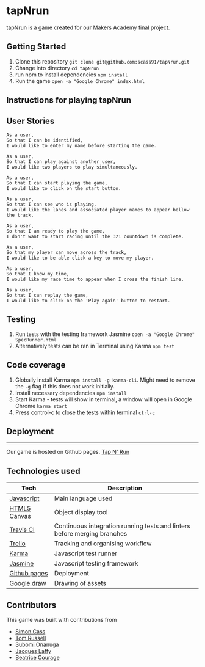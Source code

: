 # tapNrun

tapNrun is a game created for our Makers Academy final project. 

## Getting Started
1. Clone this repository `git clone git@github.com:scass91/tapNrun.git`
2. Change into directory `cd tapNrun`
3. run npm to install dependencies `npm install`
4. Run the game `open -a "Google Chrome" index.html`

## Instructions for playing tapNrun



## User Stories

```
As a user,
So that I can be identified,
I would like to enter my name before starting the game.

As a user,
So that I can play against another user,
I would like two players to play simultaneously.

As a user,
So that I can start playing the game,
I would like to click on the start button.

As a user,
So that I can see who is playing,
I would like the lanes and associated player names to appear bellow the track.

As a user,
So that I am ready to play the game,
I don't want to start racing until the 321 countdown is complete.

As a user,
So that my player can move across the track,
I would like to be able click a key to move my player.

As a user,
So that I know my time,
I would like my race time to appear when I cross the finish line.

As a user,
So that I can replay the game,
I would like to click on the 'Play again' button to restart.

```
## Testing

1. Run tests with the testing framework Jasmine `open -a "Google Chrome" SpecRunner.html`
2. Alternatively tests can be ran in Terminal using Karma `npm test`

## Code coverage

1. Globally install Karma `npm install -g karma-cli`. Might need to remove the `-g` flag if this does not work initially.
2. Install necessary dependencies `npm install`
3. Start Karma - tests will show in terminal, a window will open in Google Chrome `karma start`
4. Press control-c to close the tests within terminal `ctrl-c`

## Deployment
---
Our game is hosted on Github pages. [Tap N' Run](https://scass91.github.io/tapNrun)

## Technologies used

Tech | Description
------------- | -------------
[Javascript](https://www.javascript.com/) | Main language used
[HTML5 Canvas](https://www.w3schools.com/html/html5_canvas.asp) | Object display tool
[Travis CI](https://travis-ci.org/) | Continuous integration running tests and linters before merging branches
[Trello](https://trello.com/) | Tracking and organising workflow
[Karma](https://karma-runner.github.io/latest/index.html) | Javascript test runner
[Jasmine](https://jasmine.github.io) | Javascript testing framework
[Github pages](https://pages.github.com/) | Deployment
[Google draw](https://quickdraw.withgoogle.com/) | Drawing of assets

## Contributors

This game was built with contributions from
* [Simon Cass](https://github.com/scass91)
* [Tom Russell](https://github.com/tomlovesgithub)
* [Subomi Onanuga](https://github.com/subomionanuga)
* [Jacques Laffy](https://github.com/jlaffbabs)
* [Beatrice Courage](https://github.com/beacourage)
